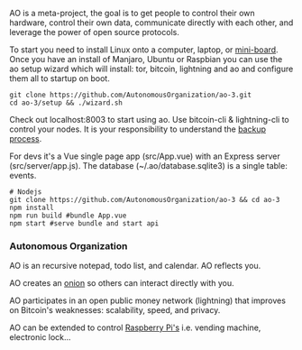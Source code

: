 AO is a meta-project, the goal is to get people to control their own hardware, control their own data, communicate directly with each other, and leverage the power of open source protocols.   

To start you need to install Linux onto a computer, laptop, or [mini-board](https://www.hardkernel.com/shop/odroid-c4/). Once you have an install of Manjaro, Ubuntu or Raspbian you can use the ao setup wizard which will install: tor, bitcoin, lightning and ao and configure them all to startup on boot.   
```
git clone https://github.com/AutonomousOrganization/ao-3.git
cd ao-3/setup && ./wizard.sh
```
Check out localhost:8003 to start using ao. Use bitcoin-cli & lightning-cli to control your nodes. It is your responsibility to understand the [backup process](https://lightning.readthedocs.io/BACKUP.html). 

For devs it's a Vue single page app (src/App.vue) with an Express server (src/server/app.js). The database (~/.ao/database.sqlite3) is a single table: events.  

```
# Nodejs 
git clone https://github.com/AutonomousOrganization/ao-3 && cd ao-3
npm install
npm run build #bundle App.vue
npm start #serve bundle and start api
```
### Autonomous Organization

AO is an recursive notepad, todo list, and calendar. AO reflects you.  

AO creates an [onion](https://www.torproject.org/download/) so others can interact directly with you.

AO participates in an open public money network (lightning) that improves on Bitcoin's weaknesses: scalability, speed, and privacy.

AO can be extended to control [Raspberry Pi's](https://github.com/AutonomousOrganization/pi) i.e. vending machine, electronic lock...


